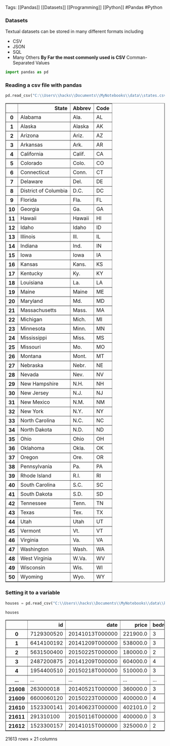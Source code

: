 Tags: [[Pandas]] [[Datasets]] [[Programming]] [[Python]] #Pandas #Python
### Datasets
Textual datasets can be stored in many different formats including
- CSV
- JSON
- SQL
- Many Others
  **By Far the most commonly used is CSV**
  Comman-Separated Values



```python
import pandas as pd
```

### Reading a csv file with pandas


```python
pd.read_csv("C:\\Users\\hacks\\Documents\\MyNotebooks\\data\\states.csv")
```




<div>
<style scoped>
    .dataframe tbody tr th:only-of-type {
        vertical-align: middle;
    }

    .dataframe tbody tr th {
        vertical-align: top;
    }

    .dataframe thead th {
        text-align: right;
    }
</style>
<table border="1" class="dataframe">
  <thead>
    <tr style="text-align: right;">
      <th></th>
      <th>State</th>
      <th>Abbrev</th>
      <th>Code</th>
    </tr>
  </thead>
  <tbody>
    <tr>
      <th>0</th>
      <td>Alabama</td>
      <td>Ala.</td>
      <td>AL</td>
    </tr>
    <tr>
      <th>1</th>
      <td>Alaska</td>
      <td>Alaska</td>
      <td>AK</td>
    </tr>
    <tr>
      <th>2</th>
      <td>Arizona</td>
      <td>Ariz.</td>
      <td>AZ</td>
    </tr>
    <tr>
      <th>3</th>
      <td>Arkansas</td>
      <td>Ark.</td>
      <td>AR</td>
    </tr>
    <tr>
      <th>4</th>
      <td>California</td>
      <td>Calif.</td>
      <td>CA</td>
    </tr>
    <tr>
      <th>5</th>
      <td>Colorado</td>
      <td>Colo.</td>
      <td>CO</td>
    </tr>
    <tr>
      <th>6</th>
      <td>Connecticut</td>
      <td>Conn.</td>
      <td>CT</td>
    </tr>
    <tr>
      <th>7</th>
      <td>Delaware</td>
      <td>Del.</td>
      <td>DE</td>
    </tr>
    <tr>
      <th>8</th>
      <td>District of Columbia</td>
      <td>D.C.</td>
      <td>DC</td>
    </tr>
    <tr>
      <th>9</th>
      <td>Florida</td>
      <td>Fla.</td>
      <td>FL</td>
    </tr>
    <tr>
      <th>10</th>
      <td>Georgia</td>
      <td>Ga.</td>
      <td>GA</td>
    </tr>
    <tr>
      <th>11</th>
      <td>Hawaii</td>
      <td>Hawaii</td>
      <td>HI</td>
    </tr>
    <tr>
      <th>12</th>
      <td>Idaho</td>
      <td>Idaho</td>
      <td>ID</td>
    </tr>
    <tr>
      <th>13</th>
      <td>Illinois</td>
      <td>Ill.</td>
      <td>IL</td>
    </tr>
    <tr>
      <th>14</th>
      <td>Indiana</td>
      <td>Ind.</td>
      <td>IN</td>
    </tr>
    <tr>
      <th>15</th>
      <td>Iowa</td>
      <td>Iowa</td>
      <td>IA</td>
    </tr>
    <tr>
      <th>16</th>
      <td>Kansas</td>
      <td>Kans.</td>
      <td>KS</td>
    </tr>
    <tr>
      <th>17</th>
      <td>Kentucky</td>
      <td>Ky.</td>
      <td>KY</td>
    </tr>
    <tr>
      <th>18</th>
      <td>Louisiana</td>
      <td>La.</td>
      <td>LA</td>
    </tr>
    <tr>
      <th>19</th>
      <td>Maine</td>
      <td>Maine</td>
      <td>ME</td>
    </tr>
    <tr>
      <th>20</th>
      <td>Maryland</td>
      <td>Md.</td>
      <td>MD</td>
    </tr>
    <tr>
      <th>21</th>
      <td>Massachusetts</td>
      <td>Mass.</td>
      <td>MA</td>
    </tr>
    <tr>
      <th>22</th>
      <td>Michigan</td>
      <td>Mich.</td>
      <td>MI</td>
    </tr>
    <tr>
      <th>23</th>
      <td>Minnesota</td>
      <td>Minn.</td>
      <td>MN</td>
    </tr>
    <tr>
      <th>24</th>
      <td>Mississippi</td>
      <td>Miss.</td>
      <td>MS</td>
    </tr>
    <tr>
      <th>25</th>
      <td>Missouri</td>
      <td>Mo.</td>
      <td>MO</td>
    </tr>
    <tr>
      <th>26</th>
      <td>Montana</td>
      <td>Mont.</td>
      <td>MT</td>
    </tr>
    <tr>
      <th>27</th>
      <td>Nebraska</td>
      <td>Nebr.</td>
      <td>NE</td>
    </tr>
    <tr>
      <th>28</th>
      <td>Nevada</td>
      <td>Nev.</td>
      <td>NV</td>
    </tr>
    <tr>
      <th>29</th>
      <td>New Hampshire</td>
      <td>N.H.</td>
      <td>NH</td>
    </tr>
    <tr>
      <th>30</th>
      <td>New Jersey</td>
      <td>N.J.</td>
      <td>NJ</td>
    </tr>
    <tr>
      <th>31</th>
      <td>New Mexico</td>
      <td>N.M.</td>
      <td>NM</td>
    </tr>
    <tr>
      <th>32</th>
      <td>New York</td>
      <td>N.Y.</td>
      <td>NY</td>
    </tr>
    <tr>
      <th>33</th>
      <td>North Carolina</td>
      <td>N.C.</td>
      <td>NC</td>
    </tr>
    <tr>
      <th>34</th>
      <td>North Dakota</td>
      <td>N.D.</td>
      <td>ND</td>
    </tr>
    <tr>
      <th>35</th>
      <td>Ohio</td>
      <td>Ohio</td>
      <td>OH</td>
    </tr>
    <tr>
      <th>36</th>
      <td>Oklahoma</td>
      <td>Okla.</td>
      <td>OK</td>
    </tr>
    <tr>
      <th>37</th>
      <td>Oregon</td>
      <td>Ore.</td>
      <td>OR</td>
    </tr>
    <tr>
      <th>38</th>
      <td>Pennsylvania</td>
      <td>Pa.</td>
      <td>PA</td>
    </tr>
    <tr>
      <th>39</th>
      <td>Rhode Island</td>
      <td>R.I.</td>
      <td>RI</td>
    </tr>
    <tr>
      <th>40</th>
      <td>South Carolina</td>
      <td>S.C.</td>
      <td>SC</td>
    </tr>
    <tr>
      <th>41</th>
      <td>South Dakota</td>
      <td>S.D.</td>
      <td>SD</td>
    </tr>
    <tr>
      <th>42</th>
      <td>Tennessee</td>
      <td>Tenn.</td>
      <td>TN</td>
    </tr>
    <tr>
      <th>43</th>
      <td>Texas</td>
      <td>Tex.</td>
      <td>TX</td>
    </tr>
    <tr>
      <th>44</th>
      <td>Utah</td>
      <td>Utah</td>
      <td>UT</td>
    </tr>
    <tr>
      <th>45</th>
      <td>Vermont</td>
      <td>Vt.</td>
      <td>VT</td>
    </tr>
    <tr>
      <th>46</th>
      <td>Virginia</td>
      <td>Va.</td>
      <td>VA</td>
    </tr>
    <tr>
      <th>47</th>
      <td>Washington</td>
      <td>Wash.</td>
      <td>WA</td>
    </tr>
    <tr>
      <th>48</th>
      <td>West Virginia</td>
      <td>W.Va.</td>
      <td>WV</td>
    </tr>
    <tr>
      <th>49</th>
      <td>Wisconsin</td>
      <td>Wis.</td>
      <td>WI</td>
    </tr>
    <tr>
      <th>50</th>
      <td>Wyoming</td>
      <td>Wyo.</td>
      <td>WY</td>
    </tr>
  </tbody>
</table>
</div>



### Setting it to a variable


```python
houses = pd.read_csv("C:\\Users\\hacks\\Documents\\MyNotebooks\\data\\kc_house_data.csv")
```


```python
houses
```




<div>
<style scoped>
    .dataframe tbody tr th:only-of-type {
        vertical-align: middle;
    }

    .dataframe tbody tr th {
        vertical-align: top;
    }

    .dataframe thead th {
        text-align: right;
    }
</style>
<table border="1" class="dataframe">
  <thead>
    <tr style="text-align: right;">
      <th></th>
      <th>id</th>
      <th>date</th>
      <th>price</th>
      <th>bedrooms</th>
      <th>bathrooms</th>
      <th>sqft_living</th>
      <th>sqft_lot</th>
      <th>floors</th>
      <th>waterfront</th>
      <th>view</th>
      <th>...</th>
      <th>grade</th>
      <th>sqft_above</th>
      <th>sqft_basement</th>
      <th>yr_built</th>
      <th>yr_renovated</th>
      <th>zipcode</th>
      <th>lat</th>
      <th>long</th>
      <th>sqft_living15</th>
      <th>sqft_lot15</th>
    </tr>
  </thead>
  <tbody>
    <tr>
      <th>0</th>
      <td>7129300520</td>
      <td>20141013T000000</td>
      <td>221900.0</td>
      <td>3</td>
      <td>1.00</td>
      <td>1180</td>
      <td>5650</td>
      <td>1.0</td>
      <td>0</td>
      <td>0</td>
      <td>...</td>
      <td>7</td>
      <td>1180</td>
      <td>0</td>
      <td>1955</td>
      <td>0</td>
      <td>98178</td>
      <td>47.5112</td>
      <td>-122.257</td>
      <td>1340</td>
      <td>5650</td>
    </tr>
    <tr>
      <th>1</th>
      <td>6414100192</td>
      <td>20141209T000000</td>
      <td>538000.0</td>
      <td>3</td>
      <td>2.25</td>
      <td>2570</td>
      <td>7242</td>
      <td>2.0</td>
      <td>0</td>
      <td>0</td>
      <td>...</td>
      <td>7</td>
      <td>2170</td>
      <td>400</td>
      <td>1951</td>
      <td>1991</td>
      <td>98125</td>
      <td>47.7210</td>
      <td>-122.319</td>
      <td>1690</td>
      <td>7639</td>
    </tr>
    <tr>
      <th>2</th>
      <td>5631500400</td>
      <td>20150225T000000</td>
      <td>180000.0</td>
      <td>2</td>
      <td>1.00</td>
      <td>770</td>
      <td>10000</td>
      <td>1.0</td>
      <td>0</td>
      <td>0</td>
      <td>...</td>
      <td>6</td>
      <td>770</td>
      <td>0</td>
      <td>1933</td>
      <td>0</td>
      <td>98028</td>
      <td>47.7379</td>
      <td>-122.233</td>
      <td>2720</td>
      <td>8062</td>
    </tr>
    <tr>
      <th>3</th>
      <td>2487200875</td>
      <td>20141209T000000</td>
      <td>604000.0</td>
      <td>4</td>
      <td>3.00</td>
      <td>1960</td>
      <td>5000</td>
      <td>1.0</td>
      <td>0</td>
      <td>0</td>
      <td>...</td>
      <td>7</td>
      <td>1050</td>
      <td>910</td>
      <td>1965</td>
      <td>0</td>
      <td>98136</td>
      <td>47.5208</td>
      <td>-122.393</td>
      <td>1360</td>
      <td>5000</td>
    </tr>
    <tr>
      <th>4</th>
      <td>1954400510</td>
      <td>20150218T000000</td>
      <td>510000.0</td>
      <td>3</td>
      <td>2.00</td>
      <td>1680</td>
      <td>8080</td>
      <td>1.0</td>
      <td>0</td>
      <td>0</td>
      <td>...</td>
      <td>8</td>
      <td>1680</td>
      <td>0</td>
      <td>1987</td>
      <td>0</td>
      <td>98074</td>
      <td>47.6168</td>
      <td>-122.045</td>
      <td>1800</td>
      <td>7503</td>
    </tr>
    <tr>
      <th>...</th>
      <td>...</td>
      <td>...</td>
      <td>...</td>
      <td>...</td>
      <td>...</td>
      <td>...</td>
      <td>...</td>
      <td>...</td>
      <td>...</td>
      <td>...</td>
      <td>...</td>
      <td>...</td>
      <td>...</td>
      <td>...</td>
      <td>...</td>
      <td>...</td>
      <td>...</td>
      <td>...</td>
      <td>...</td>
      <td>...</td>
      <td>...</td>
    </tr>
    <tr>
      <th>21608</th>
      <td>263000018</td>
      <td>20140521T000000</td>
      <td>360000.0</td>
      <td>3</td>
      <td>2.50</td>
      <td>1530</td>
      <td>1131</td>
      <td>3.0</td>
      <td>0</td>
      <td>0</td>
      <td>...</td>
      <td>8</td>
      <td>1530</td>
      <td>0</td>
      <td>2009</td>
      <td>0</td>
      <td>98103</td>
      <td>47.6993</td>
      <td>-122.346</td>
      <td>1530</td>
      <td>1509</td>
    </tr>
    <tr>
      <th>21609</th>
      <td>6600060120</td>
      <td>20150223T000000</td>
      <td>400000.0</td>
      <td>4</td>
      <td>2.50</td>
      <td>2310</td>
      <td>5813</td>
      <td>2.0</td>
      <td>0</td>
      <td>0</td>
      <td>...</td>
      <td>8</td>
      <td>2310</td>
      <td>0</td>
      <td>2014</td>
      <td>0</td>
      <td>98146</td>
      <td>47.5107</td>
      <td>-122.362</td>
      <td>1830</td>
      <td>7200</td>
    </tr>
    <tr>
      <th>21610</th>
      <td>1523300141</td>
      <td>20140623T000000</td>
      <td>402101.0</td>
      <td>2</td>
      <td>0.75</td>
      <td>1020</td>
      <td>1350</td>
      <td>2.0</td>
      <td>0</td>
      <td>0</td>
      <td>...</td>
      <td>7</td>
      <td>1020</td>
      <td>0</td>
      <td>2009</td>
      <td>0</td>
      <td>98144</td>
      <td>47.5944</td>
      <td>-122.299</td>
      <td>1020</td>
      <td>2007</td>
    </tr>
    <tr>
      <th>21611</th>
      <td>291310100</td>
      <td>20150116T000000</td>
      <td>400000.0</td>
      <td>3</td>
      <td>2.50</td>
      <td>1600</td>
      <td>2388</td>
      <td>2.0</td>
      <td>0</td>
      <td>0</td>
      <td>...</td>
      <td>8</td>
      <td>1600</td>
      <td>0</td>
      <td>2004</td>
      <td>0</td>
      <td>98027</td>
      <td>47.5345</td>
      <td>-122.069</td>
      <td>1410</td>
      <td>1287</td>
    </tr>
    <tr>
      <th>21612</th>
      <td>1523300157</td>
      <td>20141015T000000</td>
      <td>325000.0</td>
      <td>2</td>
      <td>0.75</td>
      <td>1020</td>
      <td>1076</td>
      <td>2.0</td>
      <td>0</td>
      <td>0</td>
      <td>...</td>
      <td>7</td>
      <td>1020</td>
      <td>0</td>
      <td>2008</td>
      <td>0</td>
      <td>98144</td>
      <td>47.5941</td>
      <td>-122.299</td>
      <td>1020</td>
      <td>1357</td>
    </tr>
  </tbody>
</table>
<p>21613 rows × 21 columns</p>
</div>

